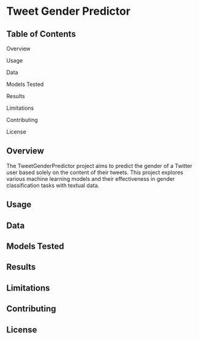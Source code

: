 # Tweet Gender Predictor

## Table of Contents
Overview

Usage

Data

Models Tested

Results

Limitations

Contributing

License


## Overview
The TweetGenderPredictor project aims to predict the gender of a Twitter user based solely on the content of their tweets. This project explores various machine learning models and their effectiveness in gender classification tasks with textual data.

## Usage

## Data

## Models Tested

## Results

## Limitations

## Contributing

## License
